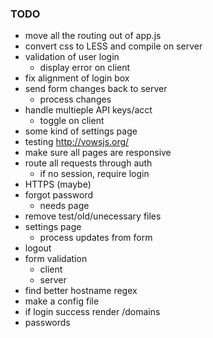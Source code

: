 ### TODO

- move all the routing out of app.js
- convert css to LESS and compile on server  
- validation of user login							
	- display error on client						
- fix alignment of login box						
- send form changes back to server					
	- process changes								
- handle multieple API keys/acct					
	- toggle on client								
- some kind of settings page						
- testing  http://vowsjs.org/
- make sure all pages are responsive				
- route all requests through auth					
	- if no session, require login
- HTTPS (maybe)										
- forgot password									
	- needs page									
- remove test/old/unecessary files					
- settings page										
	- process updates from form						
- logout											
- form validation
	- client										
	- server									
- find better hostname regex						
- make a config file								
- if login success render /domains					
- passwords 